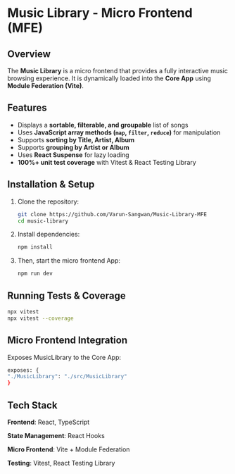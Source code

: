 # Music Library - Micro Frontend (MFE)

## Overview

The **Music Library** is a micro frontend that provides a fully interactive music browsing experience. It is dynamically loaded into the **Core App** using **Module Federation (Vite)**.

## Features

- Displays a **sortable, filterable, and groupable** list of songs
- Uses **JavaScript array methods (`map`, `filter`, `reduce`)** for manipulation
- Supports **sorting by Title, Artist, Album**
- Supports **grouping by Artist or Album**
- Uses **React Suspense** for lazy loading
- **100%+ unit test coverage** with Vitest & React Testing Library

## Installation & Setup

1. Clone the repository:

   ```sh
   git clone https://github.com/Varun-Sangwan/Music-Library-MFE
   cd music-library
   ```

2. Install dependencies:
   ```sh
   npm install
   ```
3. Then, start the micro frontend App:
   ```sh
   npm run dev
   ```

## Running Tests & Coverage

```sh
npx vitest
npx vitest --coverage
```

## Micro Frontend Integration

Exposes MusicLibrary to the Core App:

```sh
exposes: {
"./MusicLibrary": "./src/MusicLibrary"
}
```

## Tech Stack

**Frontend**: React, TypeScript

**State Management**: React Hooks

**Micro Frontend**: Vite + Module Federation

**Testing**: Vitest, React Testing Library
